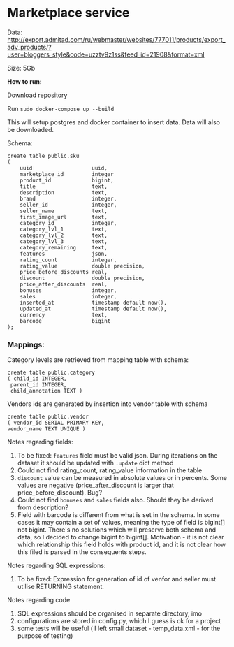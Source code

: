 # Marketplace service

Data:  http://export.admitad.com/ru/webmaster/websites/777011/products/export_adv_products/?user=bloggers_style&code=uzztv9z1ss&feed_id=21908&format=xml 

Size: 5Gb

**How to run:**

Download repository

Run `sudo docker-compose up --build`

This will setup postgres and docker container to insert data.
Data will also be downloaded. 


Schema: 
```
create table public.sku
(
    uuid                   uuid,
    marketplace_id         integer
    product_id             bigint,
    title                  text,
    description            text,
    brand                  integer,
    seller_id              integer,
    seller_name            text,
    first_image_url        text,
    category_id            integer,
    category_lvl_1         text,
    category_lvl_2         text,
    category_lvl_3         text,
    category_remaining     text,
    features               json,
    rating_count           integer,
    rating_value           double precision,
    price_before_discounts real,
    discount               double precision,
    price_after_discounts  real,
    bonuses                integer,
    sales                  integer,
    inserted_at            timestamp default now(),
    updated_at             timestamp default now(),
    currency               text,
    barcode                bigint
);
```

### Mappings: 

Category levels are retrieved from mapping table with schema: 
```
create table public.category
( child_id INTEGER,
 parent_id INTEGER,
 child_annotation TEXT )
```
Vendors ids are generated by insertion into vendor table with schema
```
create table public.vendor
( vendor_id SERIAL PRIMARY KEY,
vendor_name TEXT UNIQUE ) 
```

Notes regarding fields: 
1. To be fixed: `features` field must be valid json. During iterations on the dataset it should be updated with `.update` dict method
2. Could not find rating_count, rating_value information in the table
3. `discount` value can be measured in absolute values or in percents. Some values are negative (price_after_discount is larger that price_before_discount). Bug?
4. Could not find `bonuses` and `sales` fields also. Should they be derived from description?
5. Field with barcode is different from what is set in the schema. In some cases it may contain a set of values, meaning the type of field is bigint[] not bigint. There's no solutions which will preserve both schema and data, so I decided to change bigint to bigint[]. Motivation - it is not clear which relationship this field holds with product id, and it is not clear how this filed is parsed in the consequents steps. 

Notes regarding SQL expressions:
1. To be fixed: Expression for generation of id of venfor and seller must utilise RETURNING statement.

Notes regarding code
1. SQL expressions should be organised in separate directory, imo
2. configurations are stored in config.py, which I guess is ok for a project
3. some tests will be useful ( I left small dataset - temp_data.xml - for the purpose of testing)